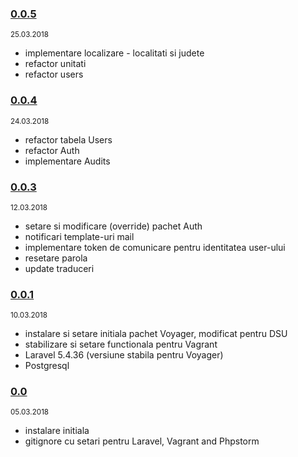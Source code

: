 ### [0.0.5](https://github.com/civictechro/DSU-reportapp-api-admin/releases/tag/version%2F0.0.5) ### 
<small>25.03.2018</small>
- implementare localizare - localitati si judete
- refactor unitati
- refactor users
### [0.0.4](https://github.com/civictechro/DSU-reportapp-api-admin/releases/tag/version%2F0.0.4) ### 
<small>24.03.2018</small>
- refactor tabela Users
- refactor Auth
- implementare Audits
### [0.0.3](https://github.com/civictechro/DSU-reportapp-api-admin/releases/tag/version%2F0.0.3) ### 
<small>12.03.2018</small>
- setare si modificare (override) pachet Auth
- notificari template-uri mail
- implementare token de comunicare pentru identitatea user-ului
- resetare parola
- update traduceri
### [0.0.1](https://github.com/civictechro/DSU-reportapp-api-admin/releases/tag/version%2F0.0.1) ### 
<small>10.03.2018</small>
- instalare si setare initiala pachet Voyager, modificat pentru DSU
- stabilizare si setare functionala pentru Vagrant
- Laravel 5.4.36 (versiune stabila pentru Voyager)
- Postgresql
### [0.0](https://github.com/civictechro/DSU-reportapp-api-admin/releases/tag/version%2F0.0) ### 
<small>05.03.2018</small>
- instalare initiala
- gitignore cu setari pentru Laravel, Vagrant and Phpstorm
